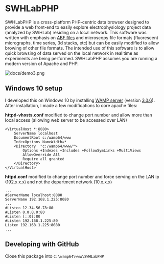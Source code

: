 # SWHLabPHP
SWHLabPHP is a cross-platform PHP-centric data browser designed to provide a web front-end to easily explore electrophysiology project data (analyzed by SWHLab) residing on a local network. This software was written with emphasis on [ABF files](http://mdc.custhelp.com/app/answers/detail/a_id/18881/~/axon%E2%84%A2-pclamp%C2%AE-abf-file-support-pack-download-page) and microscopy file formats (fluorescent micrographs, time series, 3d stacks, etc) but can be easily modified to allow browing of other file formats. The intended use of this software is to allow quick browsing of data served on the local network in real time as experiments are being performed. SWHLabPHP assumes you are running a modern version of Apache and PHP.

![docs/demo3.png]()

## Windows 10 setup
I developed this on Windows 10 by installing [WAMP server](https://sourceforge.net/projects/wampserver/) (version [3.0.6](https://www.google.com/search?q=wampserver3.0.6_x64_apache2.4.23_mysql5.7.14_php5.6.25-7.0.10.exe)). After installation, I made a few modifications to core apache files:

**httpd-vhosts.conf** modified to change port number and allow more than local access (allowing web server to be accessed over LAN)

```
<VirtualHost *:8080>
	ServerName localhost
	DocumentRoot c:/wamp64/www
	IndexOptions NameWidth=*
	<Directory  "c:/wamp64/www/">
		Options +Indexes +Includes +FollowSymLinks +MultiViews
		AllowOverride All
		Require all granted
	</Directory>
</VirtualHost>
```

**httpd.conf** modified to change port number and force serving on the LAN ip (192.x.x.x) and not the department network (10.x.x.x)
```
...
#ServerName localhost:8080
ServerName 192.168.1.225:8080
...
#Listen 12.34.56.78:80
#Listen 0.0.0.0:80
#Listen [::0]:80
#Listen 192.168.1.225:80
Listen 192.168.1.225:8080
...
```

## Developing with GitHub
Close this package into `C:\wamp64\www\SWHLabPHP`
